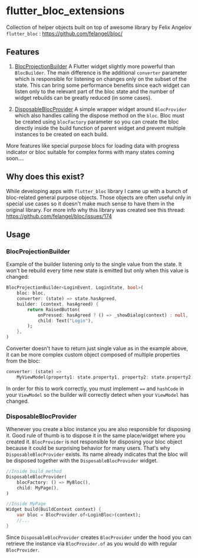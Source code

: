 # flutter_bloc_extensions

Collection of helper objects built on top of awesome library by Felix Angelov `flutter_bloc` : https://github.com/felangel/bloc/

## Features
1. [BlocProjectionBuilder](#blocProjectionBuilder)
A Flutter widget slightly more powerful than `BlocBuilder`. The main difference is the additional `converter` parameter which is responsible for listening on changes only on the subset of the state. This can bring some performance benefits since each widget can listen only to the relevant part of the bloc state and the number of widget rebuilds can be greatly reduced (in some cases). 

2. [DisposableBlocProvider](#disposableBlocProvider)
A simple wrapper widget around `BlocProvider` which also handles calling the dispose method on the `bloc`. Bloc must be created using `blocFactory` parameter so you can create the bloc directly inside the build function of parent widget and prevent multiple instances to be created on each build.

More features like special purpose blocs for loading data with progress indicator or bloc suitable for complex forms with many states coming soon....

## Why does this exist?
While developing apps with `flutter_bloc` library I came up with a bunch of bloc-related general purpose objects. Those objects are often useful only in special use cases so it doesn't make much sense to have them in the original library. For more info why this library was created see this thread: https://github.com/felangel/bloc/issues/174

## Usage

### BlocProjectionBuilder
Example of the builder listening only to the single value from the state. It won't be rebuild every time new state is emitted but only when this value is changed:
```dart
BlocProjectionBuilder<LoginEvent, LoginState, bool>(
    bloc: bloc,
    converter: (state) => state.hasAgreed,
    builder: (context, hasAgreed) {
        return RaisedButton(
            onPressed: hasAgreed ? () => _showDialog(context) : null,
            child: Text("Login"),
        );
    },
)
```
Converter doesn't have to return just single value as in the example above, it can be more complex custom object composed of multiple properties from the bloc:
```dart
converter: (state) => 
    MyViewModel(property1: state.property1, property2: state.property2),
```
In order for this to work correctly, you must implement `==` and `hashCode` in your `ViewModel` so the builder will correctly detect when your `ViewModel` has changed.

### DisposableBlocProvider
Whenever you create a bloc instance you are also responsible for disposing it. Good rule of thumb is to dispose it in the same place/widget where you created it. `BlocProvider` is not responsible for disposing your bloc object because it could be surprising behavior for many users. That's why `DisposableBlocProvider` exists. Its name already indicates that the bloc will be disposed together with the `DisposableBlocProvider` widget.

```dart
//Inside build method
DisposableBlocProvider(
    blocFactory: () => MyBloc(),
    child: MyPage(),
)

//Inside MyPage
Widget build(BuildContext context) {
    var bloc = BlocProvider.of<LoginBloc>(context);
    //...
}
```
Since `DisposableBlocProvider` creates `BlocProvider` under the hood you can retrieve the instance via `BlocProvider.of` as you would do with regular `BlocProvider`.

